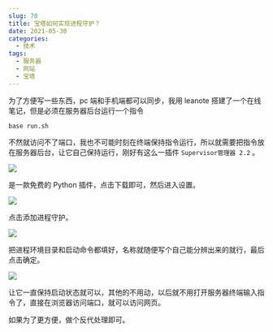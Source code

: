 ```yaml
---
slug: 70
title: 宝塔如何实现进程守护？
date: 2021-05-30
categories: 
  - 技术
tags: 
  - 服务器
  - 网站
  - 宝塔
---
```





为了方便写一些东西，pc 端和手机端都可以同步，我用 leanote 搭建了一个在线笔记，但是必须在服务器后台运行一个指令

```shell
base run.sh
```

不然就访问不了端口，我也不可能时刻在终端保持指令运行，所以就需要把指令放在服务器后台，让它自己保持运行，刚好有这么一插件 `Supervisor管理器 2.2` 。

![](https://imgurl.zishu.me/images/old/2021/05/30/9f90c600cafa89430a3ee9c0d5b072e1.png)

是一款免费的 Python 插件，点击下载即可，然后进入设置。

![](https://imgurl.zishu.me/images/old/2021/05/30/0f9c8f2dec3697485a282efa94452184.png)

点击添加进程守护。

![](https://imgurl.zishu.me/images/old/2021/05/30/343421d2826ad64d94fd5660ebb0bbe1.png)

把进程环境目录和启动命令都填好，名称就随便写个自己能分辨出来的就行，最后点击确定。

![](https://imgurl.zishu.me/images/old/2021/05/30/03d6e938f29023b5b16032b73143b4fa.png)

让它一直保持启动状态就可以，其他的不用动，以后就不用打开服务器终端输入指令了，直接在浏览器访问端口，就可以访问网页。

如果为了更方便，做个反代处理即可。
